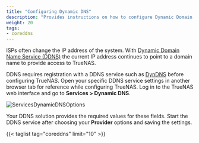 ```yaml
---
title: "Configuring Dynamic DNS"
description: "Provides instructions on how to configure Dynamic Domain Name Service (DDNS) on your TrueNAS system."
weight: 20
tags:
- coreddns
---
```


ISPs often change the IP address of the system. With [Dynamic Domain Name Service (DDNS)](https://tools.ietf.org/html/rfc2136) the current IP address continues to point to a domain name to provide access to TrueNAS.

DDNS requires registration with a DDNS service such as [DynDNS](https://dyn.com/dns/) before configuring TrueNAS.
Open your specific DDNS service settings in another browser tab for reference while configuring TrueNAS.
Log in to the TrueNAS web interface and go to **Services > Dynamic DNS**.

![ServicesDynamicDNSOptions](/images/CORE/13.0/ServicesDynamicDNSOptions.png "Dynamic DNS Service Options")

Your DDNS solution provides the required values for these fields.
Start the DDNS service after choosing your **Provider** options and saving the settings.

{{< taglist tag="coreddns" limit="10" >}}